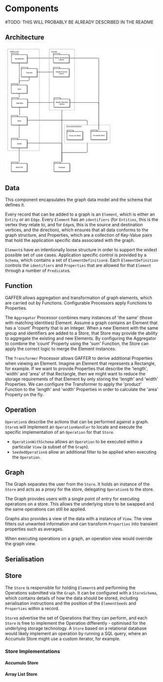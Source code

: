 # Components

#TODO: THIS WILL PROBABLY BE ALREADY DESCRIBED IN THE README

## Architecture
![Architecture Diagram](gaffer2_dependencies.png)

## Data
This component encapsulates the graph data model and the schema that defines it.

Every record that can be added to a graph is an `Element`, which is either an `Entity` or an `Edge`. Every `Element` has an
`identifiers` (for `Entities`, this is the vertex they relate to, and for `Edge`s, this is the source and destination vertices,
and the direction), which ensures that all data conforms to the graph structure, and Properties, which are a collection
of Key-Value pairs that hold the application specific data associated with the graph.

`Element`s have an intentionally loose structure in order to support the widest possible set of use cases. Application
specific control is provided by a `Schema`, which contains a set of `ElementDefinition`s. Each `ElementDefinition` controls
the `identifiers` and `Properties` that are allowed for that `Element` through a number of `Predicate`s.

## Function
GAFFER allows aggregation and transformation of graph elements, which are carried out by Functions. Configurable
Processors apply Functions to Properties.

The `Aggregator` Processor combines many instances of 'the same' (those with matching identities) Element. Assume a
graph contains an Element that has a 'count' Property that is an Integer. When a new Element with the same group and
identifiers are added to a Store, that Store may provide the ability to aggregate the existing and new Elements.
By configuring the Aggregator to combine the 'count' Property using the 'sum' Function, the Store can apply the correct
logic to merge the Element instances.

The `Transformer` Processor allows GAFFER to derive additional Properties when viewing an Element. Imagine an Element that
represents a Rectangle, for example. If we want to provide Properties that describe the 'length', 'width' and 'area' of
that Rectangle, then we might want to reduce the storage requirements of that Element by only storing the 'length' and
'width' Properties. We can configure the Transformer to apply the 'product' Function to the 'length' and 'width' Properties
in order to calculate the 'area' Property on the fly.

## Operation
`Operation`s describe the actions that can be performed against a graph. `Store`s will implement an `OperationHandler` to
locate and execute the specific implementation of an `Operation` for that `Store`.

- `OperationWithSchema` allows an `Operation` to be executed within a particular `View` (a subset of the `Graph`).
- `SeededOperation`s allow an additional filter to be applied when executing the `Operation`.

## Graph
The Graph separates the user from the `Store`. It holds an instance of the `Store` and
acts as a proxy for the store, delegating `Operation`s to the store.

The Graph provides users with a single point of entry for executing operations on a store.
This allows the underlying store to be swapped and the same operations can still be applied.

Graphs also provides a view of the data with a instance of `View`. The view filters out unwanted information
and can transform `Properties` into transient properties such as averages.

When executing operations on a graph, an operation view would override the graph view.


## Serialisation


## Store
The `Store` is responsible for holding `Element`s and performing the Operations submitted via the `Graph`. It can be
configured with a `StoreSchema`, which contains details of how the data should be stored, including serialisation
instructions and the position of the `ElementSeeds` and `Properties` within a record.

`Store`s advertise the set of Operations that they can perform, and each `Store` is free to implement the Operation
differently - optimised for the underlying storage technology. A `Store` based on a relational database would likely
implement an operation by running a SQL query, where an Accumulo Store might use a custom iterator, for example.

### Store Implementations

#### Accumulo Store


#### Array List Store


